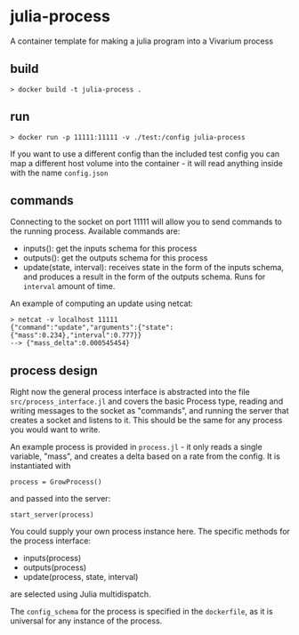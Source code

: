 # julia-process

A container template for making a julia program into a Vivarium process

## build

    > docker build -t julia-process .

## run

    > docker run -p 11111:11111 -v ./test:/config julia-process

If you want to use a different config than the included test config you can map
a different host volume into the container - it will read anything inside with
the name `config.json`

## commands

Connecting to the socket on port 11111 will allow you to send commands to the
running process. Available commands are:

* inputs(): get the inputs schema for this process
* outputs(): get the outputs schema for this process
* update(state, interval): receives state in the form of the inputs schema, and produces a result in the form of the outputs schema. Runs for `interval` amount of time.

An example of computing an update using netcat:

```
> netcat -v localhost 11111
{"command":"update","arguments":{"state":{"mass":0.234},"interval":0.777}}
--> {"mass_delta":0.000545454}
```

## process design

Right now the general process interface is abstracted into the file `src/process_interface.jl` and covers the basic Process type, reading and writing messages to the socket as "commands", and running the server that creates a socket and listens to it. This should be the same for any process you would want to write.

An example process is provided in `process.jl` - it only reads a single variable, "mass", and creates a delta based on a rate from the config. It is instantiated with

    process = GrowProcess()

and passed into the server:

    start_server(process)

You could supply your own process instance here. The specific methods for the process interface:

* inputs(process)
* outputs(process)
* update(process, state, interval)

are selected using Julia multidispatch.

The `config_schema` for the process is specified in the `dockerfile`, as it is universal for any instance of the process. 